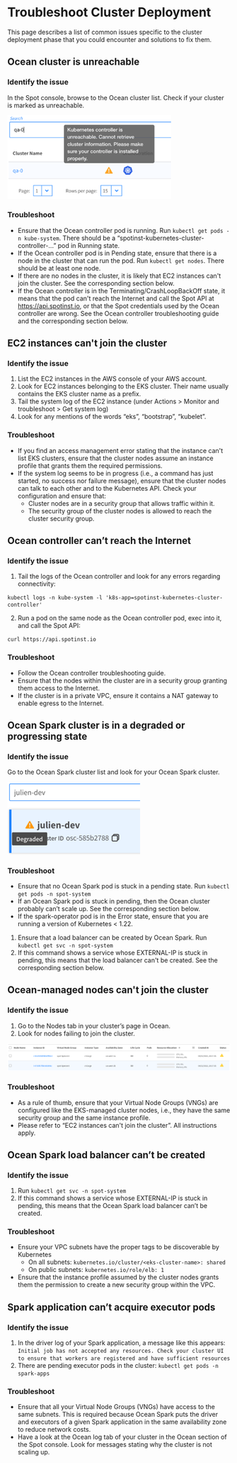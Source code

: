 # Troubleshoot Cluster Deployment

This page describes a list of common issues specific to the cluster deployment phase that you could encounter and solutions to fix them.

## Ocean cluster is unreachable
### Identify the issue

In the Spot console, browse to the Ocean cluster list. Check if your cluster is marked as unreachable.

<img src="/ocean-spark/_media/troubleshoot-cluster-deployment-01.png" width="370" />

### Troubleshoot

- Ensure that the Ocean controller pod is running. Run ```kubectl get pods -n kube-system```. There should be a “spotinst-kubernetes-cluster-controller-...” pod in Running state.
- If the Ocean controller pod is in Pending state, ensure that there is a node in the cluster that can run the pod. Run ```kubectl get nodes```. There should be at least one node.
- If there are no nodes in the cluster, it is likely that EC2 instances can't join the cluster. See the corresponding section below.
- If the Ocean controller is in the Terminating/CrashLoopBackOff state, it means that the pod can't reach the Internet and call the Spot API at https://api.spotinst.io, or that the Spot credentials used by the Ocean controller are wrong. See the Ocean controller troubleshooting guide and the corresponding section below.

## EC2 instances can't join the cluster
### Identify the issue

1. List the EC2 instances in the AWS console of your AWS account.
2. Look for EC2 instances belonging to the EKS cluster. Their name usually contains the EKS cluster name as a prefix.
3. Tail the system log of the EC2 instance (under Actions > Monitor and troubleshoot > Get system log)
4. Look for any mentions of the words “eks”, “bootstrap”, “kubelet”.

### Troubleshoot

- If you find an access management error stating that the instance can't list EKS clusters, ensure that the cluster nodes assume an instance profile that grants them the required permissions.
- If the system log seems to be in progress (i.e., a command has just started, no success nor failure message), ensure that the cluster nodes can talk to each other and to the Kubernetes API. Check your configuration and ensure that:
  - Cluster nodes are in a security group that allows traffic within it.
  - The security group of the cluster nodes is allowed to reach the cluster security group.

## Ocean controller can’t reach the Internet
### Identify the issue

1. Tail the logs of the Ocean controller and look for any errors regarding connectivity:

```
kubectl logs -n kube-system -l 'k8s-app=spotinst-kubernetes-cluster-controller'
```

2. Run a pod on the same node as the Ocean controller pod, exec into it, and call the Spot API:

```
curl https://api.spotinst.io
```

### Troubleshoot

- Follow the Ocean controller troubleshooting guide.
- Ensure that the nodes within the cluster are in a security group granting them access to the Internet.
- If the cluster is in a private VPC, ensure it contains a NAT gateway to enable egress to the Internet.

## Ocean Spark cluster is in a degraded or progressing state
### Identify the issue

Go to the Ocean Spark cluster list and look for your Ocean Spark cluster.

<img src="/ocean-spark/_media/troubleshoot-cluster-deployment-02.png" width="300" />

### Troubleshoot

- Ensure that no Ocean Spark pod is stuck in a pending state. Run ```kubectl get pods -n spot-system```
- If an Ocean Spark pod is stuck in pending, then the Ocean cluster probably can’t scale up. See the corresponding section below.
- If the spark-operator pod is in the Error state, ensure that you are running a version of Kubernetes < 1.22.

1. Ensure that a load balancer can be created by Ocean Spark. Run ```kubectl get svc -n spot-system```
2. If this command shows a service whose EXTERNAL-IP is stuck in pending, this means that the load balancer can't be created. See the corresponding section below.

## Ocean-managed nodes can't join the cluster
### Identify the issue

1. Go to the Nodes tab in your cluster’s page in Ocean.
2. Look for nodes failing to join the cluster.

<img src="/ocean-spark/_media/troubleshoot-cluster-deployment-03.png" />

### Troubleshoot

- As a rule of thumb, ensure that your Virtual Node Groups (VNGs) are configured like the EKS-managed cluster nodes, i.e., they have the same security group and the same instance profile.
- Please refer to “EC2 instances can't join the cluster”. All instructions apply.

## Ocean Spark load balancer can’t be created
### Identify the issue

1. Run ```kubectl get svc -n spot-system```
2. If this command shows a service whose EXTERNAL-IP is stuck in pending, this means that the Ocean Spark load balancer can’t be created.

### Troubleshoot

- Ensure your VPC subnets have the proper tags to be discoverable by Kubernetes
  - On all subnets: ```kubernetes.io/cluster/<eks-cluster-name>: shared```
  - On public subnets: ```kubernetes.io/role/elb: 1```
- Ensure that the instance profile assumed by the cluster nodes grants them the permission to create a new security group within the VPC.

## Spark application can’t acquire executor pods
### Identify the issue

1. In the driver log of your Spark application, a message like this appears: ```Initial job has not accepted any resources. Check your cluster UI to ensure that workers are registered and have sufficient resources```
2. There are pending executor pods in the cluster: ```kubectl get pods -n spark-apps```

### Troubleshoot

- Ensure that all your Virtual Node Groups (VNGs) have access to the same subnets. This is required because Ocean Spark puts the driver and executors of a given Spark application in the same availability zone to reduce network costs.
- Have a look at the Ocean log tab of your cluster in the Ocean section of the Spot console. Look for messages stating why the cluster is not scaling up.
